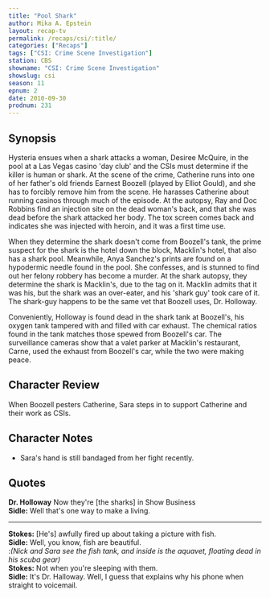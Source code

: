 ```yaml
---
title: "Pool Shark"
author: Mika A. Epstein
layout: recap-tv
permalink: /recaps/csi/:title/
categories: ["Recaps"]
tags: ["CSI: Crime Scene Investigation"]
station: CBS
showname: "CSI: Crime Scene Investigation"
showslug: csi
season: 11
epnum: 2  
date: 2010-09-30
prodnum: 231  
---
```


## Synopsis

Hysteria ensues when a shark attacks a woman, Desiree McQuire, in the pool at a Las Vegas casino 'day club' and the CSIs must determine if the killer is human or shark. At the scene of the crime, Catherine runs into one of her father's old friends Earnest Boozell (played by Elliot Gould), and she has to forcibly remove him from the scene. He harasses Catherine about running casinos through much of the episode. At the autopsy, Ray and Doc Robbins find an injection site on the dead woman's back, and that she was dead before the shark attacked her body. The tox screen comes back and indicates she was injected with heroin, and it was a first time use.

When they determine the shark doesn't come from Boozell's tank, the prime suspect for the shark is the hotel down the block, Macklin's hotel, that also has a shark pool. Meanwhile, Anya Sanchez's prints are found on a hypodermic needle found in the pool. She confesses, and is stunned to find out her felony robbery has become a murder. At the shark autopsy, they determine the shark is Macklin's, due to the tag on it. Macklin admits that it was his, but the shark was an over-eater, and his 'shark guy' took care of it. The shark-guy happens to be the same vet that Boozell uses, Dr. Holloway.

Conveniently, Holloway is found dead in the shark tank at Boozell's, his oxygen tank tampered with and filled with car exhaust. The chemical ratios found in the tank matches those spewed from Boozell's car. The surveillance cameras show that a valet parker at Macklin's restaurant, Carne, used the exhaust from Boozell's car, while the two were making peace.

## Character Review

When Boozell pesters Catherine, Sara steps in to support Catherine and their work as CSIs.

## Character Notes

* Sara's hand is still bandaged from her fight recently.

## Quotes

**Dr. Holloway** Now they're [the sharks] in Show Business  
**Sidle:** Well that's one way to make a living.

- - -

**Stokes:** [He's] awfully fired up about taking a picture with fish.  
**Sidle:** Well, you know, fish are beautiful.  
:*(Nick and Sara see the fish tank, and inside is the aquavet, floating dead in his scuba gear)*  
**Stokes:** Not when you're sleeping with them.  
**Sidle:** It's Dr. Halloway. Well, I guess that explains why his phone when straight to voicemail.
